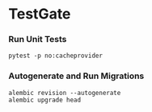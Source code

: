 # TestGate

### Run Unit Tests
    pytest -p no:cacheprovider

### Autogenerate and Run Migrations
    alembic revision --autogenerate
    alembic upgrade head